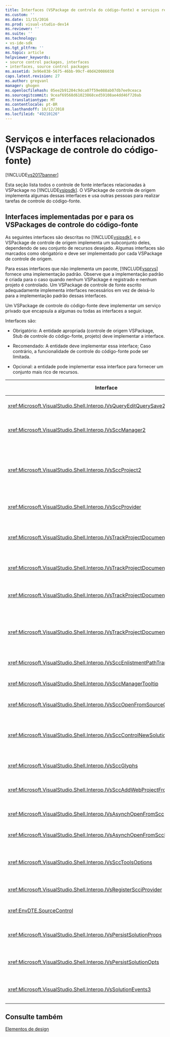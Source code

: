 ```yaml
---
title: Interfaces (VSPackage de controle do código-fonte) e serviços relacionados | Microsoft Docs
ms.custom: ''
ms.date: 11/15/2016
ms.prod: visual-studio-dev14
ms.reviewer: ''
ms.suite: ''
ms.technology:
- vs-ide-sdk
ms.tgt_pltfrm: ''
ms.topic: article
helpviewer_keywords:
- source control packages, interfaces
- interfaces, source control packages
ms.assetid: 3e96e838-5675-46bb-99cf-40d420086038
caps.latest.revision: 27
ms.author: gregvanl
manager: ghogen
ms.openlocfilehash: 05ee2b91204c9dca07f59e088ab07db7ee9ceaca
ms.sourcegitcommit: 9ceaf69568d61023868ced59108ae4dd46f720ab
ms.translationtype: MT
ms.contentlocale: pt-BR
ms.lasthandoff: 10/12/2018
ms.locfileid: "49210126"
---
```

# <a name="related-services-and-interfaces-source-control-vspackage"></a>Serviços e interfaces relacionados (VSPackage de controle do código-fonte)
[!INCLUDE[vs2017banner](../../includes/vs2017banner.md)]

Esta seção lista todos o controle de fonte interfaces relacionadas à VSPackage no [!INCLUDE[vsipsdk](../../includes/vsipsdk-md.md)]. O VSPackage de controle de origem implementa algumas dessas interfaces e usa outras pessoas para realizar tarefas de controle do código-fonte.  
  
## <a name="interfaces-implemented-by-and-for-source-control-vspackages"></a>Interfaces implementadas por e para os VSPackages de controle do código-fonte  
 As seguintes interfaces são descritas no [!INCLUDE[vsipsdk](../../includes/vsipsdk-md.md)], e o VSPackage de controle de origem implementa um subconjunto deles, dependendo de seu conjunto de recursos desejado. Algumas interfaces são marcados como obrigatório e deve ser implementado por cada VSPackage de controle de origem.  
  
 Para essas interfaces que não implementa um pacote, [!INCLUDE[vsprvs](../../includes/vsprvs-md.md)] fornece uma implementação padrão. Observe que a implementação padrão é criada para o caso quando nenhum VSPackage é registrado e nenhum projeto é controlado. Um VSPackage de controle de fonte escrito adequadamente implementa interfaces necessários em vez de deixá-lo para a implementação padrão dessas interfaces.  
  
 Um VSPackage de controle do código-fonte deve implementar um serviço privado que encapsula a algumas ou todas as interfaces a seguir.  
  
 Interfaces são:  
  
-   Obrigatório: A entidade apropriada (controle de origem VSPackage, Stub de controle do código-fonte, projeto) deve implementar a interface.  
  
-   Recomendado: A entidade deve implementar essa interface; Caso contrário, a funcionalidade de controle do código-fonte pode ser limitada.  
  
-   Opcional: a entidade pode implementar essa interface para fornecer um conjunto mais rico de recursos.  
  
|Interface|Finalidade|Implementado por|Implementar?|  
|---------------|-------------|--------------------|----------------|  
|<xref:Microsoft.VisualStudio.Shell.Interop.IVsQueryEditQuerySave2>|Editores de chamar essa interface antes de modificar ou salvar um arquivo. O controle de fonte VSPackage pode fazer check-out do arquivo ou negar a operação se o check-out falhar.|Controle de fonte de VSPackage|Recomendado|  
|<xref:Microsoft.VisualStudio.Shell.Interop.IVsSccManager2>|Essa interface fornece funcionalidade de controle de origem básicos para projetos, como registrar e cancelar o registro de projetos com controle do código-fonte e fornecendo suporte para os glifos de controle de origem básicos.|Controle de fonte de VSPackage|Necessária|  
|<xref:Microsoft.VisualStudio.Shell.Interop.IVsSccProject2>|Essa interface é obtida a <xref:Microsoft.VisualStudio.Shell.Interop.IVsHierarchy> usando o <xref:System.Runtime.InteropServices.Marshal.QueryInterface%2A> função, ou ao simplesmente converter o objeto que implementa `IVsHierarchy` para `IVsSccProject2`. Ele é usado para obter os arquivos sob controle do código-fonte em um projeto ou para informar o projeto do status atual de controle de código-fonte ou local.|Projeto|Necessária|  
|<xref:Microsoft.VisualStudio.Shell.Interop.IVsSccProvider>|O módulo de integração usa essa interface para definir o VSPackage ativo atual.|Controle de fonte de VSPackage|Necessária|  
|<xref:Microsoft.VisualStudio.Shell.Interop.IVsTrackProjectDocuments2>|Essa interface é baseada em um modelo de assinatura. Qualquer VSPackage pode sinalizar que deseja receber eventos de documento e ser avisado pelo shell em eventos que estão prestes a ocorrer. Ele é implementado e manipulado pelo [!INCLUDE[vsprvs](../../includes/vsprvs-md.md)], que por sua vez passa eventos Implementando o `IVsTrackProjectDocumentsEvents2` o VSPackage.|Stub de controle do código-fonte|Necessária|  
|<xref:Microsoft.VisualStudio.Shell.Interop.IVsTrackProjectDocuments3>|Essa interface fornece processamento em lotes, operações de leitura/gravação sincronizado e um avançado `OnQueryAddFiles` método.|Stub de controle do código-fonte|Necessária|  
|<xref:Microsoft.VisualStudio.Shell.Interop.IVsTrackProjectDocumentsEvents2>|**Gerenciador de soluções** e projetos de chamam essa interface quando novos arquivos são adicionados aos projetos ou quando arquivos e pastas são renomeadas ou excluídas dos projetos. O VSPackage de controle de origem pode fazer check-out do arquivo de projeto ou cancelar a operação.|Controle de fonte de VSPackage|Recomendado|  
|<xref:Microsoft.VisualStudio.Shell.Interop.IVsTrackProjectDocumentsEvents3>|**Gerenciador de soluções** e projetos de chamar essa interface em resposta a chamadas feitas para os métodos da interface IVstrackProjectDocuments3. Operações de leitura/gravação o controle de fonte VSPackage pode rastrear a operações em lote, sincronizadas e trabalhar com um mais avançado `OnQueryAddFiles` método.|Controle de fonte de VSPackage|Recomendado|  
|<xref:Microsoft.VisualStudio.Shell.Interop.IVsSccEnlistmentPathTranslation>|Essa interface oferece suporte a gerenciamento de inscrição para projetos Web.|Controle de fonte de VSPackage|Recomendado|  
|<xref:Microsoft.VisualStudio.Shell.Interop.IVsSccManagerTooltip>|Essa interface é usada para recuperar as dicas de ferramenta para os arquivos de controle do código-fonte nos projetos.|Controle de fonte de VSPackage|Opcional|  
|<xref:Microsoft.VisualStudio.Shell.Interop.IVsSccOpenFromSourceControl>|Essa interface oferece suporte à extensão do namespace.|Controle de fonte de VSPackage|Opcional|  
|<xref:Microsoft.VisualStudio.Shell.Interop.IVsSccControlNewSolution>|O VSPackage usa essa interface para integrar uma extensão do namespace para o **New**, **abra**, ou **salvar** caixas de diálogo. Consequentemente, projetos podem ser automaticamente adicionados ao controle do código-fonte na criação ou adicionados ao controle do código-fonte quando salvar operação está em vigor.|Controle de fonte de VSPackage|Opcional|  
|<xref:Microsoft.VisualStudio.Shell.Interop.IVsSccGlyphs>|O VSPackage usa essa interface para definir glifos adicionais como glifos de controle do código-fonte para nós em **Gerenciador de soluções**.|Controle de fonte de VSPackage|Opcional|  
|<xref:Microsoft.VisualStudio.Shell.Interop.IVsSccAddWebProjectFromSourceControl>|O **adicionar** caixa de diálogo para projetos Web usa essa interface. Ele fornece métodos para navegar para um local de controle de origem e para abrir um projeto Web adicionado anteriormente no repositório de controle de origem nesse local.|Controle de fonte de VSPackage|Recomendado|  
|<xref:Microsoft.VisualStudio.Shell.Interop.IVsAsynchOpenFromScc>|Essa interface fornece suporte para o carregamento assíncrono (em segundo plano) de projetos de controle de origem.|Controle de fonte de VSPackage|Opcional|  
|<xref:Microsoft.VisualStudio.Shell.Interop.IVsAsynchOpenFromSccProjectEvents>|Essa interface permite que os projetos observar o progresso de carregamento assíncrono iniciado pelo <xref:Microsoft.VisualStudio.Shell.Interop.IVsAsynchOpenFromScc>.|Projeto|Opcional|  
|<xref:Microsoft.VisualStudio.Shell.Interop.IVsSccToolsOptions>|Essa interface permite que o IDE consultar o VSPackage de controle de origem ativa. O IDE consulta o valor de configurações de controle de origem que têm significado, mesmo quando não há nenhum controle de origem ativa que VSPackage é registrado. Essa interface é implementada e tratada pelo [!INCLUDE[vsprvs](../../includes/vsprvs-md.md)].|Stub de controle do código-fonte|Necessária|  
|<xref:Microsoft.VisualStudio.Shell.Interop.IVsRegisterScciProvider>|Essa interface é usada no registro o VSPackage de controle de origem.|Stub de controle do código-fonte|Necessária|  
|<xref:EnvDTE.SourceControl>|Essa interface é usada na automação. Como tal, ele expõe apenas as funções que podem ser executadas sem exibir nenhuma interface do usuário.|Controle de fonte de VSPackage|Opcional|  
|<xref:Microsoft.VisualStudio.Shell.Interop.IVsPersistSolutionProps>|Essa interface é usada para salvar as configurações de controle de fonte de no arquivo de solução (. sln). As configurações incluem o local de controle do código-fonte e os sinalizadores de status de controle do código-fonte.|Controle de fonte de VSPackage|Recomendado|  
|<xref:Microsoft.VisualStudio.Shell.Interop.IVsPersistSolutionOpts>|Essa interface é usada para salvar as configurações de controle do código-fonte no arquivo de opções (. suo) da solução. Isso pode incluir configurações de controle de origem específicas do usuário, como local de inscrição do usuário atual.|Controle de fonte de VSPackage|Recomendado|  
|<xref:Microsoft.VisualStudio.Shell.Interop.IVsSolutionEvents3>|Essa interface é usada para monitorar eventos para executar operações como a verificação em arquivos de projeto antes de fechar soluções ou obtendo novos arquivos de controle de origem ao abrir um projeto.|Controle de fonte de VSPackage|Recomendado|  
  
## <a name="see-also"></a>Consulte também  
 [Elementos de design](../../extensibility/internals/source-control-vspackage-design-elements.md)

